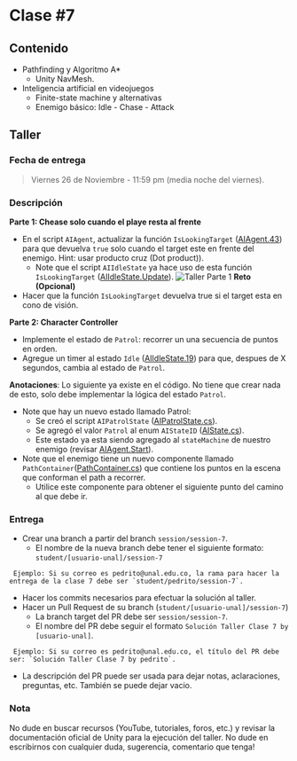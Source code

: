 # Clase #7

## Contenido

- Pathfinding y Algoritmo A*
  - Unity NavMesh.
- Inteligencia artificial en videojuegos
  - Finite-state machine y alternativas
  - Enemigo básico: Idle - Chase - Attack

## Taller

### Fecha de entrega
> Viernes 26 de Noviembre - 11:59 pm (media noche del viernes).

### Descripción
**Parte 1: Chease solo cuando el playe resta al frente**
- En el script `AIAgent`, actualizar la función `IsLookingTarget` ([AIAgent.43](https://github.com/UNAL-IntroVideojuegos-2021-2/intro-videogames-2021-2/blob/093764511582c4ccf19f6ce3c845461c02f6767c/Unity/intro-videojuegos-app-2021-2/Assets/Scr/AI/AIAgent.cs#L43)) para que devuelva `true` solo cuando el target este en frente del enemigo. Hint: usar producto cruz (Dot product)).
  - Note que el script `AIIdleState` ya hace uso de esta función `IsLookingTarget` ([AIIdleState.Update](https://github.com/UNAL-IntroVideojuegos-2021-2/intro-videogames-2021-2/blob/093764511582c4ccf19f6ce3c845461c02f6767c/Unity/intro-videojuegos-app-2021-2/Assets/Scr/AI/States/AIIdleState.cs#L29)).
    ![Taller Parte 1](./IdleToChase.jpg?raw=true "Taller Parte 1")
**Reto (Opcional)**
- Hacer que la función `IsLookingTarget` devuelva true si el target esta en cono de visión.

**Parte 2: Character Controller**
- Implemente el estado de `Patrol`: recorrer un una secuencia de puntos en orden.
- Agregue un timer al estado `Idle` ([AIIdleState.19](https://github.com/UNAL-IntroVideojuegos-2021-2/intro-videogames-2021-2/blob/093764511582c4ccf19f6ce3c845461c02f6767c/Unity/intro-videojuegos-app-2021-2/Assets/Scr/AI/States/AIIdleState.cs#L19)) para que, despues de X segundos, cambia al estado de `Patrol`.

**Anotaciones**: Lo siguiente ya existe en el código. No tiene que crear nada de esto, solo debe implementar la lógica del estado `Patrol`.
- Note que hay un nuevo estado llamado Patrol:
  - Se creó el script `AIPatrolState` ([AIPatrolState.cs](https://github.com/UNAL-IntroVideojuegos-2021-2/intro-videogames-2021-2/blob/093764511582c4ccf19f6ce3c845461c02f6767c/Unity/intro-videojuegos-app-2021-2/Assets/Scr/AI/States/AIPatrolState.cs#L1)).
  - Se agregó el valor `Patrol` al enum `AIStateID` ([AIState.cs](https://github.com/UNAL-IntroVideojuegos-2021-2/intro-videogames-2021-2/blob/093764511582c4ccf19f6ce3c845461c02f6767c/Unity/intro-videojuegos-app-2021-2/Assets/Scr/AI/AIState.cs#L6)).
  - Este estado ya esta siendo agregado al `stateMachine` de nuestro enemigo (revisar [AIAgent.Start](https://github.com/UNAL-IntroVideojuegos-2021-2/intro-videogames-2021-2/blob/093764511582c4ccf19f6ce3c845461c02f6767c/Unity/intro-videojuegos-app-2021-2/Assets/Scr/AI/AIAgent.cs#L32)).
- Note que el enemigo tiene un nuevo componente llamado `PathContainer`([PathContainer.cs](https://github.com/UNAL-IntroVideojuegos-2021-2/intro-videogames-2021-2/blob/093764511582c4ccf19f6ce3c845461c02f6767c/Unity/intro-videojuegos-app-2021-2/Assets/Scr/AI/PathContainer.cs#L5)) que contiene los puntos en la escena que conforman el path a recorrer.
  - Utilice este componente para obtener el siguiente punto del camino al que debe ir.

  

### Entrega
- Crear una branch a partir del branch `session/session-7`.
  - El nombre de la nueva branch debe tener el siguiente formato: `student/[usuario-unal]/session-7`
```
 Ejemplo: Si su correo es pedrito@unal.edu.co, la rama para hacer la entrega de la clase 7 debe ser `student/pedrito/session-7`.
```
- Hacer los commits necesarios para efectuar la solución al taller.
- Hacer un Pull Request de su branch (`student/[usuario-unal]/session-7`)
  - La branch target del PR debe ser `session/session-7`.
  - El nombre del PR debe seguir el formato `Solución Taller Clase 7 by [usuario-unal]`. 
```
 Ejemplo: Si su correo es pedrito@unal.edu.co, el título del PR debe ser: `Solución Taller Clase 7 by pedrito`.
```
  - La descripción del PR puede ser usada para dejar notas, aclaraciones, preguntas, etc. También se puede dejar vacio.

### Nota
No dude en buscar recursos (YouTube, tutoriales, foros, etc.) y revisar la documentación oficial de Unity para la ejecución del taller.
No dude en escribirnos con cualquier duda, sugerencia, comentario que tenga!